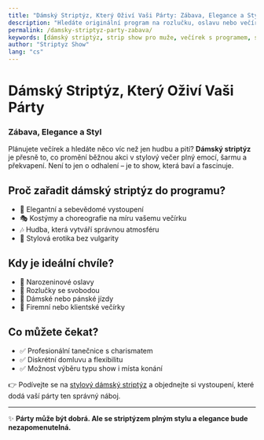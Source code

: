 ```yaml
---
title: "Dámský Striptýz, Který Oživí Vaši Párty: Zábava, Elegance a Styl"
description: "Hledáte originální program na rozlučku, oslavu nebo večírek? Stylový dámský striptýz dodá vaší párty šmrnc, eleganci i vášeň. Nezapomenutelný zážitek zaručen!"
permalink: /damsky-striptyz-party-zabava/
keywords: [dámský striptýz, strip show pro muže, večírek s programem, striptýz Praha, erotické vystoupení]
author: "Striptyz Show"
lang: "cs"
---
```


# Dámský Striptýz, Který Oživí Vaši Párty  
### Zábava, Elegance a Styl

Plánujete večírek a hledáte něco víc než jen hudbu a pití? **Dámský striptýz** je přesně to, co promění běžnou akci v stylový večer plný emocí, šarmu a překvapení. Není to jen o odhalení – je to show, která baví a fascinuje.

## Proč zařadit dámský striptýz do programu?

- 💃 Elegantní a sebevědomé vystoupení  
- 🎭 Kostýmy a choreografie na míru vašemu večírku  
- 🎶 Hudba, která vytváří správnou atmosféru  
- 🥂 Stylová erotika bez vulgarity

## Kdy je ideální chvíle?

- 🎂 Narozeninové oslavy  
- 👰 Rozlučky se svobodou  
- 🕺 Dámské nebo pánské jízdy  
- 🏢 Firemní nebo klientské večírky

## Co můžete čekat?

- ✅ Profesionální tanečnice s charismatem  
- ✅ Diskrétní domluvu a flexibilitu  
- ✅ Možnost výběru typu show i místa konání

👉 Podívejte se na [stylový dámský striptýz](https://www.striptyz-show.cz/damsky-striptyz/) a objednejte si vystoupení, které dodá vaší párty ten správný náboj.

---

✨ **Párty může být dobrá. Ale se striptýzem plným stylu a elegance bude nezapomenutelná.**

